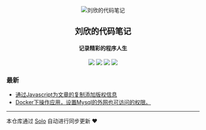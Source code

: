 <p align="center"><img alt="刘欣的代码笔记" src="https://img.hacpai.com/file/2019/11/Java1-0fb0f83d.png"></p><h2 align="center">
刘欣的代码笔记
</h2>

<h4 align="center">记录精彩的程序人生</h4>
<p align="center"><a title="刘欣的代码笔记" target="_blank" href="https://github.com/141Mr-liu/solo-blog"><img src="https://img.shields.io/github/last-commit/141Mr-liu/solo-blog.svg?style=flat-square&color=FF9900"></a>
<a title="GitHub repo size in bytes" target="_blank" href="https://github.com/141Mr-liu/solo-blog"><img src="https://img.shields.io/github/repo-size/141Mr-liu/solo-blog.svg?style=flat-square"></a>
<a title="Solo Version" target="_blank" href="https://github.com/b3log/solo/releases"><img src="https://img.shields.io/badge/solo-3.6.6-f1e05a.svg?style=flat-square&color=blueviolet"></a>
<a title="Hits" target="_blank" href="https://github.com/b3log/hits"><img src="https://hits.b3log.org/141Mr-liu/solo-blog.svg"></a></p>

### 最新

* [通过Javascript为文章的复制添加版权信息](https://www.liuxincode.cn/articles/2019/11/07/1573056661091.html)
* [Docker下操作应用，设置Mysql的外网也可访问的权限。](https://www.liuxincode.cn/articles/2019/11/06/1573036954887.html)



---

本仓库通过 [Solo](https://github.com/b3log/solo) 自动进行同步更新 ❤️ 